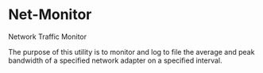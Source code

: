 # Net-Monitor
Network Traffic Monitor

The purpose of this utility is to monitor and log to file the average and peak
bandwidth of a specified network adapter on a specified interval.
